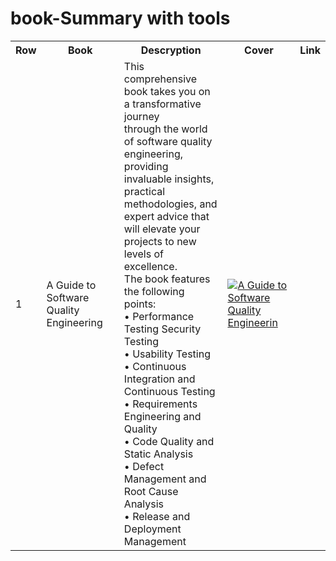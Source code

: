 # book-Summary with tools 
<table>
  <tr>
    <th>Row</th>
    <th>Book</th>
    <th>Descryption</th>
     <th>Cover</th>
    <th>Link</th>
  </tr>
<tr>
 <td> 1 </td>

  

   
 <td>  A Guide to Software Quality Engineering </td>

 

   <td> 
  This comprehensive book takes you on a transformative journey </br>
through the world of software quality engineering, providing </br>
invaluable insights, practical methodologies, and expert advice that </br>
will elevate your projects to new levels of excellence. </br>
The book features the following points: </br>
• Performance Testing Security Testing </br>
• Usability Testing </br>
• Continuous Integration and Continuous Testing </br>
• Requirements Engineering and Quality </br>
• Code Quality and Static Analysis </br>
• Defect Management and Root Cause Analysis </br>
• Release and Deployment Management  </br>
</td>

<td>
    <a href="default.asp"><img src="https://m.media-amazon.com/images/I/61dvMaAzdNL._SY466_.jpg" alt=" A Guide to Software Quality Engineerin" </a>

  </td

   <td>
   </td>
 </tr>


</table>
